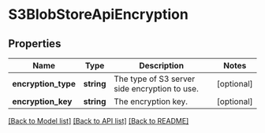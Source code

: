 # S3BlobStoreApiEncryption

## Properties
Name | Type | Description | Notes
------------ | ------------- | ------------- | -------------
**encryption_type** | **string** | The type of S3 server side encryption to use. | [optional] 
**encryption_key** | **string** | The encryption key. | [optional] 

[[Back to Model list]](../README.md#documentation-for-models) [[Back to API list]](../README.md#documentation-for-api-endpoints) [[Back to README]](../README.md)



